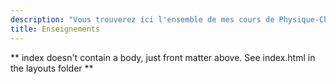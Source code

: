 ```yaml
---
description: "Vous trouverez ici l'ensemble de mes cours de Physique-Chimie."
title: Enseignements
---
```


** index doesn't contain a body, just front matter above.
See index.html in the layouts folder **

